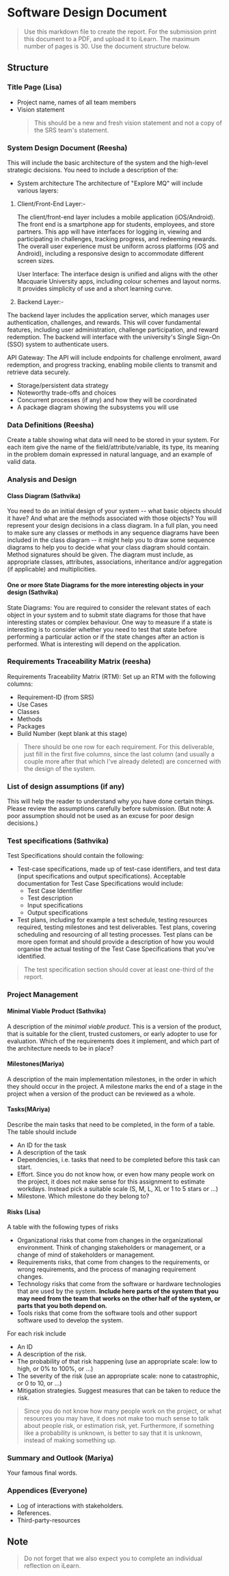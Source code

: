 # Software Design Document

> Use this markdown file to create the report. For the submission print this document to a PDF, and upload it to iLearn. The maximum number of pages is 30.
> Use the document structure below.

## Structure

### Title Page (Lisa)

- Project name, names of all team members
- Vision statement
  > This should be a new and fresh vision statement and not a copy of the SRS team's statement.

### System Design Document (Reesha)

This will include the basic architecture of the system and the high-level strategic decisions. You need to include a description of the:

- System architecture
The architecture of "Explore MQ" will include various layers:

 1. Client/Front-End Layer:-
   
    The client/front-end layer includes a mobile application (iOS/Android). The front end is a smartphone app for students, employees, and store partners. This app will have   interfaces for logging in, viewing and participating in challenges, tracking progress, and redeeming rewards. The overall user experience must be uniform across platforms (iOS and Android), including a responsive design to accommodate different screen sizes.
   
    User Interface: The interface design is unified and aligns with the other Macquarie University apps, including colour schemes and layout norms. It provides simplicity of use and a short learning curve.

2. Backend Layer:-

The backend layer includes the application server, which manages user authentication, challenges, and rewards. This will cover fundamental features, including user administration, challenge participation, and reward redemption. The backend will interface with the university's Single Sign-On (SSO) system to authenticate users.

API Gateway: The API will include endpoints for challenge enrolment, award redemption, and progress tracking, enabling mobile clients to transmit and retrieve data securely.

- Storage/persistent data strategy
- Noteworthy trade-offs and choices
- Concurrent processes (if any) and how they will be coordinated
- A package diagram showing the subsystems you will use

### Data Definitions (Reesha)

Create a table showing what data will need to be stored in your system. For each item give the name of the field/attribute/variable, its type, its meaning in the problem domain expressed in natural language, and an example of valid data.

### Analysis and Design

#### Class Diagram (Sathvika)

You need to do an initial design of your system -- what basic objects should it have? And what are the methods associated with those objects? You will represent your design decisions in a class diagram. In a full plan, you need to make sure any classes or methods in any sequence diagrams have been included in the class diagram -- it might help you to draw some sequence diagrams to help you to decide what your class diagram should contain. Method signatures should be given. The diagram must include, as appropriate classes, attributes, associations, inheritance and/or aggregation (if applicable) and multiplicities.

#### One or more State Diagrams for the more interesting objects in your design (Sathvika)

State Diagrams: You are required to consider the relevant states of each object in your system and to submit state diagrams for those that have interesting states or complex behaviour. One way to measure if a state is interesting is to consider whether you need to test that state before performing a particular action or if the state changes after an action is performed. What is interesting will depend on the application.

### Requirements Traceability Matrix (reesha)

Requirements Traceability Matrix (RTM): Set up an RTM with the following columns:

- Requirement-ID (from SRS)
- Use Cases
- Classes
- Methods
- Packages
- Build Number (kept blank at this stage)

> There should be one row for each requirement. For this deliverable, just fill in the first five columns, since the last column (and usually a couple more after that which I've already deleted) are concerned with the design of the system.

### List of design assumptions (if any)

This will help the reader to understand why you have done certain things. Please review the assumptions carefully before submission. (But note: A poor assumption should not be used as an excuse for poor design decisions.)

### Test specifications (Sathvika)

Test Specifications should contain the following:

- Test-case specifications, made up of test-case identifiers, and test data (input specifications and output specifications).
  Acceptable documentation for Test Case Specifications would include:
  - Test Case Identifier
  - Test description
  - Input specifications
  - Output specifications
- Test plans, including for example a test schedule, testing resources required, testing milestones and test deliverables. Test plans, covering scheduling and resourcing of all testing processes. Test plans can be more open format and should provide a description of how you would organise the actual testing of the Test Case Specifications that you've identified.

> The test specification section should cover at least one-third of the report.

### Project Management

#### Minimal Viable Product (Sathvika)

A description of the _minimal viable product_. This is a version of the product, that is suitable for the client, trusted customers, or early adopter to use for evaluation. Which of the requirements does it implement, and which part of the architecture needs to be in place?

#### Milestones(Mariya)

A description of the main implementation milestones, in the order in which they should occur in the project. A milestone marks the end of a stage in the project when a version of the product can be reviewed as a whole.

#### Tasks(MAriya)

Describe the main tasks that need to be completed, in the form of a table. The table should include

- An ID for the task
- A description of the task
- Dependencies, i.e. tasks that need to be completed before this task can start.
- Effort. Since you do not know how, or even how many people work on the project, it does not make sense for this assignment to estimate workdays. Instead pick a suitable scale (S, M, L, XL or 1 to 5 stars or ...)
- Milestone. Which milestone do they belong to?

#### Risks (Lisa)

A table with the following types of risks
- Organizational risks that come from changes in the organizational environment. Think of changing stakeholders or management, or a change of mind of stakeholders or management.
- Requirements risks, that come from changes to the requirements, or wrong requirements, and the process of managing requirement changes.
- Technology risks that come from the software or hardware technologies that are used by the system. **Include here parts of the system that you may need from the team that works on the other half of the system, or parts that you both depend on.**
- Tools risks that come from the software tools and other support software used to develop the system.

For each risk include

- An ID
- A description of the risk.
- The probability of that risk happening (use an appropriate scale: low to high, or 0% to 100%, or ...)
- The severity of the risk (use an appropriate scale: none to catastrophic, or 0 to 10, or ...)
- Mitigation strategies. Suggest measures that can be taken to reduce the risk.

> Since you do not know how many people work on the project, or what resources you may have, it does not make too much sense to talk about people risk, or estimation risk, yet. Furthermore, if something like a probability is unknown, is better to say that it is unknown, instead of making something up.

### Summary and Outlook (Mariya)

Your famous final words.

### Appendices (Everyone)

- Log of interactions with stakeholders.
- References.
- Third-party-resources

## Note

> Do not forget that we also expect you to complete an individual reflection on iLearn.


